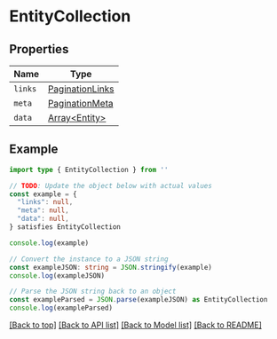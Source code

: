 
# EntityCollection


## Properties

Name | Type
------------ | -------------
`links` | [PaginationLinks](PaginationLinks.md)
`meta` | [PaginationMeta](PaginationMeta.md)
`data` | [Array&lt;Entity&gt;](Entity.md)

## Example

```typescript
import type { EntityCollection } from ''

// TODO: Update the object below with actual values
const example = {
  "links": null,
  "meta": null,
  "data": null,
} satisfies EntityCollection

console.log(example)

// Convert the instance to a JSON string
const exampleJSON: string = JSON.stringify(example)
console.log(exampleJSON)

// Parse the JSON string back to an object
const exampleParsed = JSON.parse(exampleJSON) as EntityCollection
console.log(exampleParsed)
```

[[Back to top]](#) [[Back to API list]](../README.md#api-endpoints) [[Back to Model list]](../README.md#models) [[Back to README]](../README.md)


